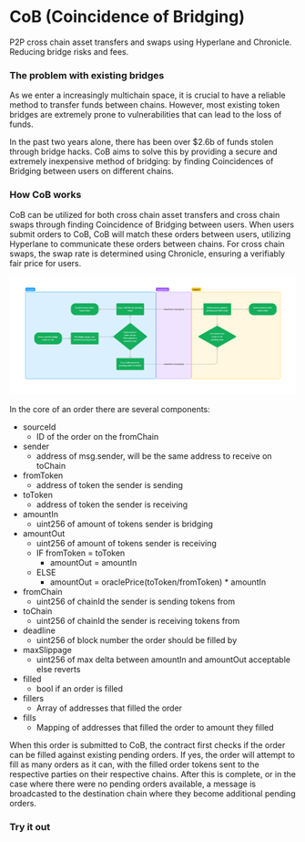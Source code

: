 # CoB (Coincidence of Bridging)

P2P cross chain asset transfers and swaps using Hyperlane and Chronicle. Reducing bridge risks and fees.

### The problem with existing bridges

As we enter a increasingly multichain space, it is crucial to have a reliable method to transfer funds between chains. However, most existing token bridges are extremely prone to vulnerabilities that can lead to the loss of funds.

In the past two years alone, there has been over $2.6b of funds stolen through bridge hacks. CoB aims to solve this by providing a secure and extremely inexpensive method of bridging: by finding Coincidences of Bridging between users on different chains.

### How CoB works

CoB can be utilized for both cross chain asset transfers and cross chain swaps through finding Coincidence of Bridging between users. When users submit orders to CoB, CoB will match these orders between users, utilizing Hyperlane to communicate these orders between chains. For cross chain swaps, the swap rate is determined using Chronicle, ensuring a verifiably fair price for users.

![Alt text](./CoBContractFlow.png)

In the core of an order there are several components:

- sourceId
    - ID of the order on the  fromChain
- sender
    - address of msg.sender, will be the same address to receive on toChain
- fromToken
    - address of token the sender is sending
- toToken
    - address of token the sender is receiving
- amountIn
    - uint256 of amount of tokens sender is bridging
- amountOut
    - uint256 of amount of tokens sender is receiving
    - IF fromToken = toToken
        - amountOut = amountIn
    - ELSE
        - amountOut = oraclePrice(toToken/fromToken) * amountIn
- fromChain
    - uint256 of chainId the sender is sending tokens from
- toChain
    - uint256 of chainId the sender is receiving tokens from
- deadline
    - uint256 of block number the order should be filled by
- maxSlippage
    - uint256 of max delta between amountIn and amountOut acceptable else reverts
- filled
    - bool if an order is filled
- fillers
    - Array of addresses that filled the order
- fills
    - Mapping of addresses that filled the order to amount they filled
 
When this order is submitted to CoB, the contract first checks if the order can be filled against existing pending orders. If yes, the order will attempt to fill as many orders as it can, with the filled order tokens sent to the respective parties on their respective chains. After this is complete, or in the case where there were no pending orders available, a message is broadcasted to the destination chain where they become additional pending orders.

### Try it out
